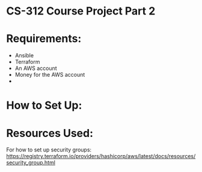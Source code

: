 # CS-312 Course Project Part 2

# Requirements:
- Ansible
- Terraform
- An AWS account
- Money for the AWS account
- 

# How to Set Up:

# Resources Used:
For how to set up security groups: https://registry.terraform.io/providers/hashicorp/aws/latest/docs/resources/security_group.html